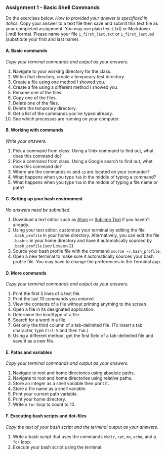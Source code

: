 ### Assignment 1 - Basic Shell Commands

Do the exercises below. *How to provided your answer is specificed in italics.* Copy your answer to a text file then save and submit this text file as your completed assignment. You may use plain text (.txt) or Markdown (.md) format. Please name your file `1_first_last.txt` or `1_first_last.md` (substitute your first and last name).

#### A. Basic commands

*Copy your terminal commands and output as your answers.*

1. Navigate to your working directory for the class.
2. Within that directory, create a temporary test directory.
3. Create a file using one method I showed you.
4. Create a file using a different method I showed you.
5. Rename one of the files.
6. Copy one of the files.
7. Delete one of the files.
8. Delete the temporary directory.
9. Get a list of the commands you've typed already.
10. See which processes are running on your computer.

#### B. Working with commands

*Write your answers.*

1. Pick a command from class. Using a Unix command to find out, what does this command do?
2. Pick a command from class. Using a Google search to find out, what does this command do?
3. Where are the commands `mv` and `cp` are located on your computer?
4. What happens when you type `Tab` in the middle of typing a command?
5. What happens when you type `Tab` in the middle of typing a file name or path?

#### C. Setting up your bash environment

*No answers need be submitted.*

1. Download a text editor such as [Atom](https://atom.io) or [Sublime Text](https://www.sublimetext.com) if you haven't already.
2. Using your text editor, customize your terminal by editing the file `.bash_profile` in your home directory. Alternatively, you can edit the file `.bashrc` in your home directory and have it automatically sourced by `.bash_profile` (see Lesson 2).
3. Source your bash profile file with the command `source ~/.bash_profile`.
4. Open a new terminal to make sure it automatically sources your bash profile file. You may have to change the preferences in the Terminal app.

#### D. More commands

*Copy your terminal commands and output as your answers.*

1. Print the first 5 lines of a text file.
2. Print the last 10 commands you entered.
3. View the contents of a file without printing anything to the screen.
4. Open a file in its designated application.
5. Determine the kind/type of a file.
6. Search for a word in a file.
7. Get only the third column of a tab-delimited file. (To insert a tab character, type `Ctrl-V` and then `Tab`.)
8. Using a different method, get the first field of a tab-delimited file and save it as a new file.

#### E. Paths and variables

*Copy your terminal commands and output as your answers.*

1. Navigate to root and home directories using absolute paths.
2. Navigate to root and home directories using relative paths.
3. Store an integer as a shell variable then print it.
4. Store a file name as a shell variable.
5. Print your current path variable.
6. Print your home directory.
7. Write a `for` loop to count to 10.

#### F. Executing bash scripts and dot-files

*Copy the text of your bash script and the terminal output as your answers.*

1. Write a bash script that uses the commands `mkdir`, `cat`, `mv`, `echo`, and a `for` loop.
2. Execute your bash script using the terminal.
